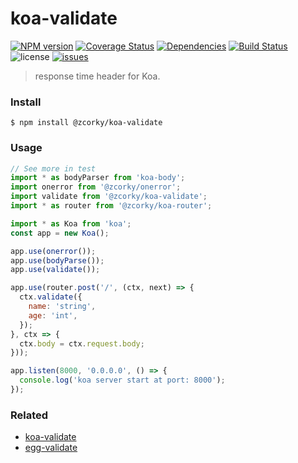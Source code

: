 # koa-validate

[![NPM version](https://img.shields.io/npm/v/@zcorky/koa-validate.svg?style=flat)](https://www.npmjs.com/package/@zcorky/koa-validate)
[![Coverage Status](https://img.shields.io/coveralls/zcorky/koa-validate.svg?style=flat)](https://coveralls.io/r/zcorky/koa-validate)
[![Dependencies](https://david-dm.org/@zcorky/koa-validate/status.svg)](https://david-dm.org/@zcorky/koa-validate)
[![Build Status](https://travis-ci.com/zcorky/koa-validate.svg?branch=master)](https://travis-ci.com/zcorky/koa-validate)
![license](https://img.shields.io/github/license/zcorky/koa-validate.svg)
[![issues](https://img.shields.io/github/issues/zcorky/koa-validate.svg)](https://github.com/zcorky/koa-validate/issues)

> response time header for Koa.

### Install

```
$ npm install @zcorky/koa-validate
```

### Usage

```javascript
// See more in test
import * as bodyParser from 'koa-body';
import onerror from '@zcorky/onerror';
import validate from '@zcorky/koa-validate';
import * as router from '@zcorky/koa-router';

import * as Koa from 'koa';
const app = new Koa();

app.use(onerror());
app.use(bodyParse());
app.use(validate());

app.use(router.post('/', (ctx, next) => {
  ctx.validate({
    name: 'string',
    age: 'int',
  });
}, ctx => {
  ctx.body = ctx.request.body;
}));

app.listen(8000, '0.0.0.0', () => {
  console.log('koa server start at port: 8000');
});
```

### Related
* [koa-validate](https://github.com/koajs/validate)
* [egg-validate](https://github.com/eggjs/egg-validate)